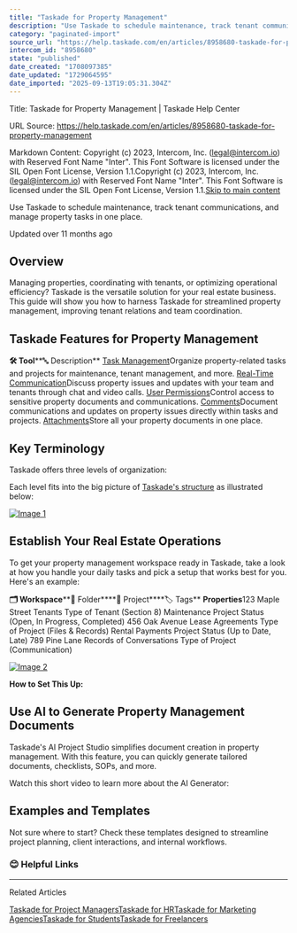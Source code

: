 ```yaml
---
title: "Taskade for Property Management"
description: "Use Taskade to schedule maintenance, track tenant communications, and manage property tasks in one place."
category: "paginated-import"
source_url: "https://help.taskade.com/en/articles/8958680-taskade-for-property-management"
intercom_id: "8958680"
state: "published"
date_created: "1708097385"
date_updated: "1729064595"
date_imported: "2025-09-13T19:05:31.304Z"
---
```


Title: Taskade for Property Management | Taskade Help Center

URL Source: https://help.taskade.com/en/articles/8958680-taskade-for-property-management

Markdown Content:
Copyright (c) 2023, Intercom, Inc. (legal@intercom.io) with Reserved Font Name "Inter". This Font Software is licensed under the SIL Open Font License, Version 1.1.Copyright (c) 2023, Intercom, Inc. (legal@intercom.io) with Reserved Font Name "Inter". This Font Software is licensed under the SIL Open Font License, Version 1.1.[Skip to main content](https://help.taskade.com/en/articles/8958680-taskade-for-property-management#main-content)

Use Taskade to schedule maintenance, track tenant communications, and manage property tasks in one place.

Updated over 11 months ago

**Overview**
------------

Managing properties, coordinating with tenants, or optimizing operational efficiency? Taskade is the versatile solution for your real estate business. This guide will show you how to harness Taskade for streamlined property management, improving tenant relations and team coordination.

**Taskade Features for Property Management**
--------------------------------------------

**🛠️ Tool****🔤 Description**
[Task Management](https://intercom.help/taskade/en/articles/8958379)Organize property-related tasks and projects for maintenance, tenant management, and more.
[Real-Time Communication](https://intercom.help/taskade/en/articles/8958419)Discuss property issues and updates with your team and tenants through chat and video calls.
[User Permissions](https://intercom.help/taskade/en/articles/8958434)Control access to sensitive property documents and communications.
[Comments](https://intercom.help/taskade/en/articles/8958421)Document communications and updates on property issues directly within tasks and projects.
[Attachments](https://intercom.help/taskade/en/articles/8958510)Store all your property documents in one place.

**Key Terminology**
-------------------

Taskade offers three levels of organization:

Each level fits into the big picture of [Taskade's structure](https://intercom.help/taskade/en/articles/8958376) as illustrated below:

[![Image 1](https://taskade.intercom-attachments-7.com/i/o/965378852/396bc60db95fcbed1aadc8ba/25432449178003?expires=1757791800&signature=4e73c8fb18d1a37806ad2d38478bbb69ba4f3f61a87c36cf9b70a7a511e8b362&req=fSYiFc52lYRdFb4f3HP0gGVa1URvZPQaKdtyr5TrKxqNnyQOZdWbwNgxZJXD%0AVwHzpWncuKAyAe%2Fgsg%3D%3D%0A)](https://taskade.intercom-attachments-7.com/i/o/965378852/396bc60db95fcbed1aadc8ba/25432449178003?expires=1757791800&signature=4e73c8fb18d1a37806ad2d38478bbb69ba4f3f61a87c36cf9b70a7a511e8b362&req=fSYiFc52lYRdFb4f3HP0gGVa1URvZPQaKdtyr5TrKxqNnyQOZdWbwNgxZJXD%0AVwHzpWncuKAyAe%2Fgsg%3D%3D%0A)

**Establish Your Real Estate Operations**
-----------------------------------------

To get your property management workspace ready in Taskade, take a look at how you handle your daily tasks and pick a setup that works best for you. Here's an example:

**🗂️ Workspace****📁 Folder****📄 Project****🏷️ Tags**
**Properties**123 Maple Street Tenants Type of Tenant (Section 8)
Maintenance Project Status (Open, In Progress, Completed)
456 Oak Avenue Lease Agreements Type of Project (Files & Records)
Rental Payments Project Status (Up to Date, Late)
789 Pine Lane Records of Conversations Type of Project (Communication)

[![Image 2](https://downloads.intercomcdn.com/i/o/plyqw4hf/1217647574/2609cc97e8e6a7ac36fe9d1bb207/CleanShot+2024-10-16+at+15_42_08%402x.png?expires=1757791800&signature=ec7b387f9f2f9ab9640e6fb36465a7444154adf995cff35e1ff431cc4025d07b&req=dSImEc96moRYXfMW1HO4zeb5kbRFsxzCjkpKC0ZmI881VIgAv5HWtUMth%2FIR%0A4rx3hK8hDqFJ7yrAjig%3D%0A)](https://downloads.intercomcdn.com/i/o/plyqw4hf/1217647574/2609cc97e8e6a7ac36fe9d1bb207/CleanShot+2024-10-16+at+15_42_08%402x.png?expires=1757791800&signature=ec7b387f9f2f9ab9640e6fb36465a7444154adf995cff35e1ff431cc4025d07b&req=dSImEc96moRYXfMW1HO4zeb5kbRFsxzCjkpKC0ZmI881VIgAv5HWtUMth%2FIR%0A4rx3hK8hDqFJ7yrAjig%3D%0A)

**How to Set This Up:**

**Use AI to Generate Property Management Documents**
----------------------------------------------------

Taskade's AI Project Studio simplifies document creation in property management. With this feature, you can quickly generate tailored documents, checklists, SOPs, and more.

Watch this short video to learn more about the AI Generator:

**Examples and Templates**
--------------------------

Not sure where to start? Check these templates designed to streamline project planning, client interactions, and internal workflows.

### **😊 Helpful Links**

* * *

Related Articles

[Taskade for Project Managers](https://help.taskade.com/en/articles/8958678-taskade-for-project-managers)[Taskade for HR](https://help.taskade.com/en/articles/8958679-taskade-for-hr)[Taskade for Marketing Agencies](https://help.taskade.com/en/articles/8958681-taskade-for-marketing-agencies)[Taskade for Students](https://help.taskade.com/en/articles/8958687-taskade-for-students)[Taskade for Freelancers](https://help.taskade.com/en/articles/9766327-taskade-for-freelancers)

